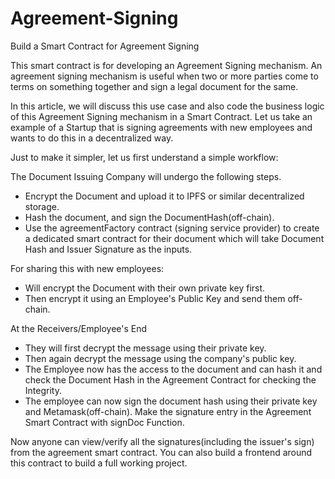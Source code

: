 # Agreement-Signing
Build a Smart Contract for Agreement Signing

This smart contract is for developing an Agreement Signing mechanism. An agreement signing mechanism is useful when two or more parties come to terms on something together and sign a legal document for the same.

In this article, we will discuss this use case and also code the business logic of this Agreement Signing mechanism in a Smart Contract. Let us take an example of a Startup that is signing agreements with new employees and wants to do this in a decentralized way.

Just to make it simpler, let us first understand a simple workflow:

The Document Issuing Company will undergo the following steps.
- Encrypt the Document and upload it to IPFS or similar decentralized storage.
- Hash the document, and sign the DocumentHash(off-chain).
- Use the agreementFactory contract (signing service provider) to create a dedicated smart contract for their document which will take Document Hash and Issuer Signature as the inputs.

For sharing this with new employees:
- Will encrypt the Document with their own private key first.
- Then encrypt it using an Employee's Public Key and send them off-chain.

At the Receivers/Employee's End
- They will first decrypt the message using their private key.
- Then again decrypt the message using the company's public key.
- The Employee now has the access to the document and can hash it and check the Document Hash in the Agreement Contract for checking the Integrity.
- The employee can now sign the document hash using their private key and Metamask(off-chain). Make the signature entry in the Agreement Smart Contract with signDoc Function.

Now anyone can view/verify all the signatures(including the issuer's sign) from the agreement smart contract. You can also build a frontend around this contract to build a full working project.
